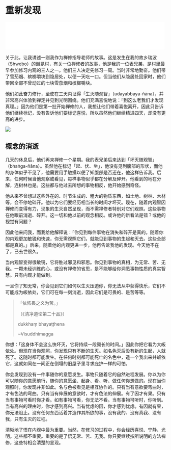 # 重新发现

<iframe frameborder="0" marginwidth="0" marginheight="0" width=500 height=86 src="./mp3/14-0.mp3"></iframe>

关于此，让我讲述一则我作为禅修指导老师的故事。这是发生在我的故乡瑞波（Shwebo）的谢昆村，有关一位禅修者的故事，他是我的一位表兄弟，是村里最早参加修习内观的三人之一。他们三人决定先修习一周。当时非常地勤奋。他们带了雪茄烟、槟榔嚼块到隐居处，以便一天吃一口。但当他们从隐居处回家时，他们带回全部不曾动过的七块雪茄烟和槟榔嚼块。

他们如此奋力修行，至使在三天内证得「生灭随观智」（udayabbaya-ñāna），并非常高兴体验到禅定并见到光明围绕。他们充满喜悦地说：「到这么老我们才发现真理。」因为他们是第一批开始禅修的人，我想让他们带着喜悦离开，因此只告诉他们继续标记，没有告诉他们要标记喜悦，所以虽然他们继续精进四天，却没有更高的进步。

![](./img/14-0.webp)

## 概念的消逝

 几天的休息后，他们再来禅修一个星期。我的表兄弟后来达到「坏灭随观智」（bhaṅga-ñāna）。虽然他在标记「起、伏、坐」，他没有见到腹部的形状，而他的身体似乎不见了，他需要用手触摸以便了知腹部是否还在，他这样告诉我。后来，任何时候当他观察或看见，每样事物似乎都在分解及碎开。他看到的地在分解，连树林也是。这些都与他过去所想的事物相反，他开始感到奇怪。

他从来不曾想过这些外在的、时节生成的、粗大的物质东西，如土地、树林、木材等，会不停地碎开。他以为它们要经历相当长的时间才坏灭。现在，随着内观智因禅修而变得有力，现象的生灭自然呈现，而不需禅修者特别对它们观照。这些事物在他眼前消逝、碎开。这一切和他以前的观念相反。或许他的新看法是错？或他的视觉有问题？

因此他来问我，而我给他解释说：「你见到每件事物在消失和碎开是真的。随着你的内观更加敏锐和快速，你无需观照它们，就能见到事物的生起和灭去。这些全部都是真的。」后来，随着他的内观更进一步，他再告诉我他的发现。今天他不在了，已去世很久。

当内观智变得很敏锐，它将胜过邪见和邪思。你见到事物的真相，为无常、苦、无我。一颗未经训练的心，或没有禅修的省思，是不能够给你洞悉事物性质的真实智慧。只有内观才能做到。

一旦你了知无常，你会见到它们如何以生灭压迫你，你无法从中获得快乐，它们不可能成为皈依处，它们可在每一刻消逝，因此它们是可畏的、是苦等等。

>「依怖畏之义为苦。」
>
>（《清净道论第二十品》）
>
>dukkhaṃ bhayaṭṭhena
>
>~Visuddhimagga

你想：「这身体不会这么快坏灭，它将持续一段颇长的时间。」因此你把它看为大皈依处。但现在当你观照，你发现只有不断的生灭。如名色灭后没有新的生起，人就死了。这随时都可能发生。在任何时刻都可能死亡的名色中，造一个我出来并皈依它，这就如同在一间正在倒塌的旧屋子里寻求庇护一样的可怕。

你会发现到没有一件事随你的意愿发生。事物只随着它的自然进程发展。你以为你可以随你的意愿前行，随你的意愿坐、起身、看、听、做任何你想做的。现在当你观照时，你发现并非如此。名与色被看见是相互协作的。只有当有意欲要弯曲时，才有色法的弯曲。只有当有伸展的意欲时，才有色法的伸展。有了因才有果。只有当有事物可看时你才看。如有事物可看，你无法不看。当有事物可听时，你听到。当有高兴的理由时，你才感到高兴。当有忧虑的因，你才感到忧虑。有因就有果，你无法阻止。没有任何东西活着并造作其所欲的事，没有我的、没有真我、没有我，只有生灭的过程。

清晰地了悟在内观中最为重要。当然，在修习的过程中，你会经历喜悦、宁静、光明。这些都不重要。重要的是了悟无常、苦、无我。你只要继续按所说明的方法禅修，这些特相会清楚的显现。
